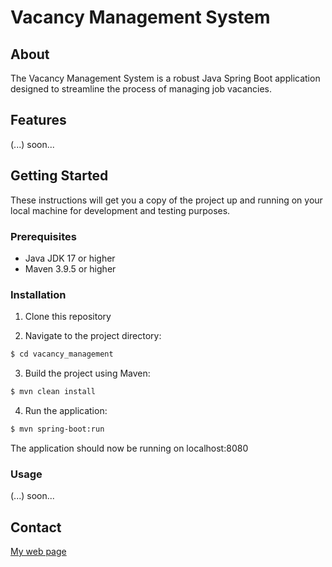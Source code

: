 # Vacancy Management System

## About 

The Vacancy Management System is a robust Java Spring Boot application designed to streamline the process of managing job vacancies. 

## Features

(...) soon...

## Getting Started

These instructions will get you a copy of the project up and running on your local machine for development and testing purposes.

### Prerequisites

* Java JDK 17 or higher
* Maven 3.9.5 or higher

### Installation

1. Clone this repository

2. Navigate to the project directory:

```sh
$ cd vacancy_management
```

3. Build the project using Maven:

```sh
$ mvn clean install
```

4. Run the application:

```sh
$ mvn spring-boot:run
```
The application should now be running on localhost:8080

### Usage

(...) soon...


## Contact

[My web page](https://www.juliomiguel.me/)